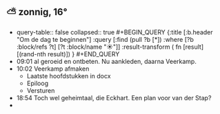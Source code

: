 ## ⛅ zonnig, 16°
- query-table:: false
  collapsed:: true
  #+BEGIN_QUERY 
  {:title [:b.header "Om de dag te beginnen"]
   :query [:find (pull ?b [*])
     :where 
       [?b :block/refs ?t]
       [?t :block/name "☀️"]]
   :result-transform ( fn [result] [(rand-nth result)])
  }
  #+END_QUERY
- 09:01 al geroeid en ontbeten. Nu aankleden, daarna Veerkamp.
- 10:02 Veerkamp afmaken
	- Laatste hoofdstukken in docx
	- Epiloog
	- Versturen
- 18:54 Toch wel geheimtaal, die Eckhart. Een plan voor van der Stap?
-